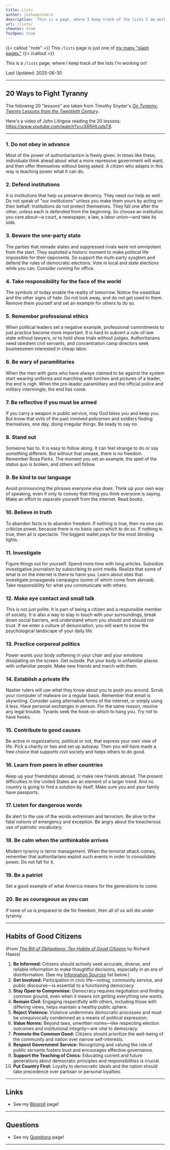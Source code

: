 ```yaml
---
title: Lists
author: joshuapsteele
description: 'This is a page, where I keep track of the lists I am working on.'
url: /lists/
showtoc: true
TocOpen: true
---
```

{{< callout "note" >}}
This `/lists` page is just one of [my many "slash pages."](/slashes)
{{< /callout >}}

This is a `/lists` page, where I keep track of the lists I'm working on!

Last Updated: 2025-06-30

---

## 20 Ways to Fight Tyranny

The following 20 "lessons" are taken from Timothy Snyder's [*On Tyranny: Twenty Lessons from the Twentieth Century*](https://amzn.to/3SFZkke).

Here's a video of John Lithgow reading the 20 lessons: https://www.youtube.com/watch?v=cXR5HLodsT8.

---

### 1. Do not obey in advance

Most of the power of authoritarianism is freely given. In times like these, individuals think ahead about what a more repressive government will want, and then offer themselves without being asked. A citizen who adapts in this way is teaching power what it can do.

### 2. Defend institutions

It is institutions that help us preserve decency. They need our help as well. Do not speak of "our institutions" unless you make them yours by acting on their behalf. Institutions do not protect themselves. They fall one after the other, unless each is defended from the beginning. So choose an institution you care about—a court, a newspaper, a law, a labor union—and take its side.

### 3. Beware the one-party state

The parties that remade states and suppressed rivals were not omnipotent from the start. They exploited a historic moment to make political life impossible for their opponents. So support the multi-party sysgtem and defend the rules of democratic elections. Vote in local and state elections while you can. Consider running for office.

### 4. Take responsibility for the face of the world

The symbols of today enable the reality of tomorrow. Notice the swastikas and the other signs of hate. Do not look away, and do not get used to them. Remove them yourself and set an example for others to do so.

### 5. Remember professional ethics

When political leaders set a negative example, professional commitments to just practice become more important. It is hard to subvert a rule-of-law state without lawyers, or to hold show trials without judges. Authoritarians need obedient civil servants, and concentration camp directors seek businessmen interested in cheap labor.

### 6. Be wary of paramilitaries

When the men with guns who have always claimed to be against the system start wearing uniforms and marching with torches and pictures of a leader, the end is nigh. When the pro-leader paramilitary and the official police and military intermingle, the end has come.

### 7. Be reflective if you must be armed

If you carry a weapon in public service, may God bless you and keep you. But know that evils of the past involved policemen and soldiers finding themselves, one day, doing irregular things. Be ready to say no.

### 8. Stand out

Someone has to. It is easy to follow along. It can feel strange to do or say something different. But without that unease, there is no freedom. Remember Rosa Parks. The moment you set an example, the spell of the status quo is broken, and others will follow.

### 9. Be kind to our language

Avoid pronouncing the phrases everyone else does. Think up your own way of speaking, even if only to convey that thing you think everyone is saying. Make an effort to separate yourself from the internet. Read books.

### 10. Believe in truth

To abandon facts is to abandon freedom. If nothing is true, then no one can criticize power, because there is no basis upon which to do so. If nothing is true, then all is spectacle. The biggest wallet pays for the most blinding lights.

### 11. Investigate

Figure things out for yourself. Spend more time with long articles. Subsidize investigative journalism by subscribing to print media. Realize that some of what is on the internet is there to harm you. Learn about sites that investigate propaganda campaigns (some of which come from abroad). Take responsibility for what you communicate with others.

### 12. Make eye contact and small talk

This is not just polite. It is part of being a citizen and a responsible member of society. It is also a way to stay in touch with your surroundings, break down social barriers, and understand whom you should and should not trust. If we enter a culture of denunciation, you will want to know the psychological landscape of your daily life.

### 13. Practice corporeal politics

Power wants your body softening in your chair and your emotions dissipating on the screen. Get outside. Put your body in unfamiliar places with unfamiliar people. Make new friends and march with them.

### 14. Establish a private life

Nastier rulers will use what they know about you to push you around. Scrub your computer of malware on a regular basis. Remember that email is skywriting. Consider using alternative forms of the internet, or simply using it less. Have personal exchanges in person. For the same reason, resolve any legal trouble. Tyrants seek the hook on which to hang you. Try not to have hooks.

### 15. Contribute to good causes

Be active in organizations, political or not, that express your own view of life. Pick a charity or two and set up autopay. Then you will have made a free choice that supports civil society and helps others to do good.

### 16. Learn from peers in other countries

Keep up your friendships abroad, or make new friends abroad. The present difficulties in the United States are an element of a larger trend. And no country is going to find a solution by itself. Make sure you and your family have passports.

### 17. Listen for dangerous words

Be alert to the use of the words extremism and terrorism. Be alive to the fatal notions of emergency and exception. Be angry about the treacherous use of patriotic vocabulary.

### 18. Be calm when the unthinkable arrives

Modern tyranny is terror management. When the terrorist attack comes, remember that authoritarians exploit such events in order to consolidate power. Do not fall for it.

### 19. Be a patriot

Set a good example of what America means for the generations to come.

### 20. Be as courageous as you can

If none of us is prepared to die for freedom, then all of us will die under tyranny.

---

## Habits of Good Citizens

(From *[The Bill of Obligations: Ten Habits of Good Citizens](https://amzn.to/43yK0Mo)* by Richard Haass)

1. **Be Informed:** Citizens should actively seek accurate, diverse, and reliable information to make thoughtful decisions, especially in an era of disinformation. (See my [Information Sources](/lists#information-sources) list below.)
2. **Get Involved:** Participation in civic life—voting, community service, and public discourse—is essential to a functioning democracy.
3. **Stay Open to Compromise:** Democracy requires negotiation and finding common ground, even when it means not getting everything one wants.
4. **Remain Civil:** Engaging respectfully with others, including those with differing views, helps maintain a healthy public sphere.
5. **Reject Violence:** Violence undermines democratic processes and must be unequivocally condemned as a means of political expression.
6. **Value Norms:** Beyond laws, unwritten norms—like respecting election outcomes and institutional integrity—are vital to democracy.
7. **Promote the Common Good:** Citizens should prioritize the well-being of the community and nation over narrow self-interests.
8. **Respect Government Service:** Recognizing and valuing the role of public servants fosters trust and encourages effective governance.
9. **Support the Teaching of Civics:** Educating current and future generations about democratic principles and responsibilities is crucial.
10. **Put Country First:** Loyalty to democratic ideals and the nation should take precedence over partisan or personal loyalties.

---

## Links

- See my [Blogroll](/blogroll) page!

---

## Questions

- See my [Questions](/questions) page!

---
